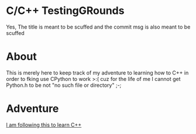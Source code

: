 # C/C++ TestingGRounds
Yes, The title is meant to be scuffed and the commit msg is also meant to be scuffed

# About
This is merely here to keep track of my adventure to learning how to C++ in order to fking use CPython to work >:(
cuz for the life of me I cannot get Python.h to be not "no such file or directory" ;-;

# Adventure
[I am following this to learn C++](https://www.w3schools.com/cpp/cpp_getstarted.asp)